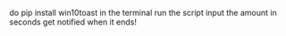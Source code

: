 do pip install win10toast in the terminal
run the script
input the amount in seconds
get notified when it ends!
